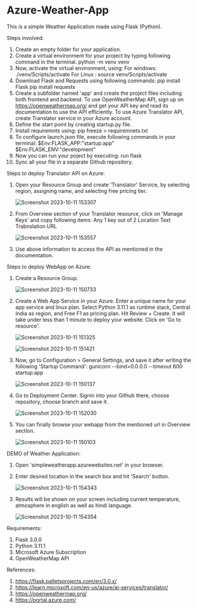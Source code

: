 # Azure-Weather-App
This is a simple Weather Application made using Flask (Python).

Steps involved:
1. Create an empty folder for your application.
2. Create a virtual environment for your project by typing following command in the terminal.
   python -m venv venv
3. Now, activate the virtual environment, using:
   For windows: ./venv/Scripts/activate
   For Linux  : source venv/Scripts/activate
4. Download Flask and Requests using following commands:
   pip install Flask
   pip install requests
5. Create a subfolder named 'app' and create the project files including both frontend and backend.
   To use OpenWeatherMap API, sign up on https://openweathermap.org/ and get your API key and read its documentation to use      the API efficiently.
   To use Azure Translator API, create Translator service in your Azure account.
7. Define the start point by creating startup.py file.
8. Install requiremnts using:
   pip freeze > requiremnets.txt
9. To configure launch.json file, execute following commands in your terminal:
   $Env:FLASK_APP:"startup:app"
   $Env:FLASK_ENV:"development"
10. Now you can run your poject by executing:
    run flask
11. Sync all your file in a separate Github repository.


Steps to deploy Translator API on Azure:

1. Open your Resource Group and create 'Translator' Service, by selecting region, assigning name, and selecting free pricing tier.

    ![Screenshot 2023-10-11 153307](https://github.com/RohanLuhar/Azure-Weather-App/assets/99538858/0cdc7b23-b2a2-48ad-be1a-728d8df0d76f)
   
3. From Overview section of your Translator resource, click on 'Manage Keys' and copy following items:
   Any 1 key out of 2
   Location
   Text Trabnslation URL

    ![Screenshot 2023-10-11 153557](https://github.com/RohanLuhar/Azure-Weather-App/assets/99538858/dd8e6e2e-6a40-42ae-a985-5d61838cf65d)

4. Use above information to access the API as mentioned in the documentation.


Steps to deploy WebApp on Azure:

1. Create a Resource Group.

    ![Screenshot 2023-10-11 150733](https://github.com/RohanLuhar/Azure-Weather-App/assets/99538858/04ee3cbf-d042-45a6-b5a7-0857b68c9a9f)
   
3. Create a Web App Service in your Azure.
   Enter a unique name for your app service and linux plan.
   Select Python 3.11.1 as runtime stack, Central India as region, and Free F1 as pricing plan.
   Hit Review + Create.
   It will take under less than 1 minute to deploy your website. Click on 'Go to resource'.

    ![Screenshot 2023-10-11 151325](https://github.com/RohanLuhar/Azure-Weather-App/assets/99538858/cd3e4b9e-3c71-4820-b62b-ecf17d6f28b9)

    ![Screenshot 2023-10-11 151421](https://github.com/RohanLuhar/Azure-Weather-App/assets/99538858/b32f69de-9aee-483d-93a0-5af6144b5063)
   
4. Now, go to Configuration > General Settings, and save it after writing the following 'Startup Command':
   gunicorn --bind=0.0.0.0 --timeout 600 startup:app

   ![Screenshot 2023-10-11 150137](https://github.com/RohanLuhar/Azure-Weather-App/assets/99538858/9c8494c0-9e83-4636-96aa-97b295ba9aeb)
   
5. Go to Deployment Center.
   Signin into your Github there, choose repository, choose branch and save it.

    ![Screenshot 2023-10-11 152030](https://github.com/RohanLuhar/Azure-Weather-App/assets/99538858/3855db00-85ee-44af-bd65-fa12f2230352)

   
6. You can finally browse your webapp from the mentioned url in Overview section.

   ![Screenshot 2023-10-11 150103](https://github.com/RohanLuhar/Azure-Weather-App/assets/99538858/08b1d00c-71cc-4a85-8da7-ac18a93abaaf)


DEMO of Weather Application:

1. Open 'simpleweatherapp.azurewebsites.net' in your browser.

2. Enter desired location in the search box and hit 'Search' button.

    ![Screenshot 2023-10-11 154343](https://github.com/RohanLuhar/Azure-Weather-App/assets/99538858/c446bd64-659a-444b-8245-7d8e95dc2103)

4. Results will be shown on your screen including current temperature, atmosphere in english as well as hindi language.

   ![Screenshot 2023-10-11 154354](https://github.com/RohanLuhar/Azure-Weather-App/assets/99538858/1491b5f4-17b1-41f5-9070-cd2682e88b06)


Requirements:
1. Flask 3.0.0
2. Python 3.11.1
3. Microsoft Azure Subscription
4. OpenWeatherMap API


References:
1. https://flask.palletsprojects.com/en/3.0.x/
2. https://learn.microsoft.com/en-us/azure/ai-services/translator/
3. https://openweathermap.org/
4. https://portal.azure.com/
